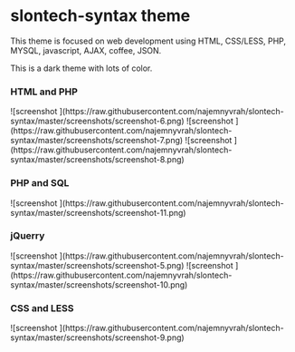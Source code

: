 # slontech-syntax theme

This theme is focused on web development using HTML, CSS/LESS, PHP, MYSQL, javascript, AJAX, coffee, JSON.

This is a dark theme with lots of color.

<h3> HTML and PHP </h3>
![screenshot ](https://raw.githubusercontent.com/najemnyvrah/slontech-syntax/master/screenshots/screenshot-6.png)
![screenshot ](https://raw.githubusercontent.com/najemnyvrah/slontech-syntax/master/screenshots/screenshot-7.png)
![screenshot ](https://raw.githubusercontent.com/najemnyvrah/slontech-syntax/master/screenshots/screenshot-8.png)
<h3> PHP and SQL </h3>
![screenshot ](https://raw.githubusercontent.com/najemnyvrah/slontech-syntax/master/screenshots/screenshot-11.png)
<h3> jQuerry </h3>
![screenshot ](https://raw.githubusercontent.com/najemnyvrah/slontech-syntax/master/screenshots/screenshot-5.png)
![screenshot ](https://raw.githubusercontent.com/najemnyvrah/slontech-syntax/master/screenshots/screenshot-10.png)
<h3> CSS and LESS </h3>
![screenshot ](https://raw.githubusercontent.com/najemnyvrah/slontech-syntax/master/screenshots/screenshot-9.png)
